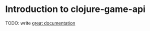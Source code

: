 # Introduction to clojure-game-api

TODO: write [great documentation](http://jacobian.org/writing/what-to-write/)

